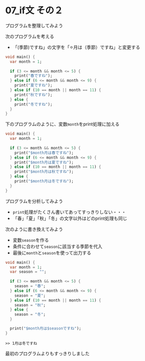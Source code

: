 # **07_if文 その２**

プログラムを整理してみよう

次のプログラムを考える

- 「(季節)ですね」の文字を「⚪︎月は（季節）ですね」と変更する

```dart
void main() {
  var month = 1;
  
  if (3 <= month && month <= 5) {
    print("春ですね");
  } else if (6 <= month && month <= 9) {
    print("夏ですね");
  } else if (10 == month || month == 11) {
    print("秋ですね");
  } else {
    print("冬ですね");
  }
}
```

下のプログラムのように、変数`month`をprint処理に加える  

```dart
void main() {
  var month = 1;
  
  if (3 <= month && month <= 5) {
    print("$month月は春ですね");
  } else if (6 <= month && month <= 9) {
    print("$month月は夏ですね");
  } else if (10 == month || month == 11) {
    print("$month月は秋ですね");
  } else {
    print("$month月は冬ですね");
  }
}
```

プログラムを分析してみよう

- `print`処理がたくさん書いてあってすっきりしない・・・
- 「春」「夏」「秋」「冬」の文字以外はどのprint処理も同じ

次のように書き換えてみよう

- 変数`season`を作る
- 条件に合わせて`season`に該当する季節を代入
- 最後に`month`と`season`を使って出力する

```dart
void main() {
  var month = 1;
  var season = "";
    
  if (3 <= month && month <= 5) {
    season = "春";
  } else if (6 <= month && month <= 9) {
    season = "夏";
  } else if (10 == month || month == 11) {
    season = "秋";
  } else {
    season = "冬";
  }

  print("$month月は$seasonですね");
}
```

```
>> 1月は冬ですね
```

最初のプログラムよりもすっきりしました

<br>
